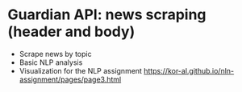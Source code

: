 # Guardian API: news scraping (header and body)
- Scrape news by topic
- Basic NLP analysis 
- Visualization for the NLP assignment https://kor-al.github.io/nln-assignment/pages/page3.html
